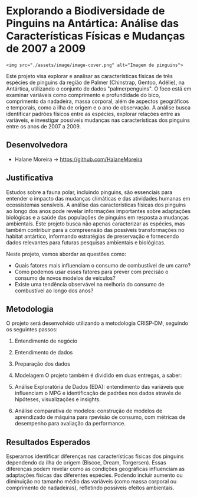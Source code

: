 # Explorando a Biodiversidade de Pinguins na Antártica: Análise das Características Físicas e Mudanças de 2007 a 2009

<p align="center">

    <img src="./assets/image/image-cover.png" alt="Imagem de pinguins">

</p>
        
Este projeto visa explorar e analisar as características físicas de três espécies de pinguins da região de Palmer (Chinstrap, Gentoo, Adélie), na Antártica, utilizando o conjunto de dados "palmerpenguins". O foco está em examinar variáveis como comprimento e profundidade do bico, comprimento da nadadeira, massa corporal, além de aspectos geográficos e temporais, como a ilha de origem e o ano de observação. A análise busca identificar padrões físicos entre as espécies, explorar relações entre as variáveis, e investigar possíveis mudanças nas características dos pinguins entre os anos de 2007 a 2009.


## Desenvolvedora
 - Halane Moreira -> https://github.com/HalaneMoreira
 
## Justificativa
Estudos sobre a fauna polar, incluindo pinguins, são essenciais para entender o impacto das mudanças climáticas e das atividades humanas em ecossistemas sensíveis. A análise das características físicas dos pinguins ao longo dos anos pode revelar informações importantes sobre adaptações biológicas e a saúde das populações de pinguins em resposta a mudanças ambientais. Este projeto busca não apenas caracterizar as espécies, mas também contribuir para a compreensão das possíveis transformações no habitat antártico, informando estratégias de preservação e fornecendo dados relevantes para futuras pesquisas ambientais e biológicas.

Neste projeto, vamos abordar as questões como:

- Quais fatores mais influenciam o consumo de combustível de um carro?
- Como podemos usar esses fatores para prever com precisão o consumo de novos modelos de veículos?
- Existe uma tendência observável na melhoria do consumo de combustível ao longo dos anos?

## Metodologia
O projeto será desenvolvido utilizando a metodologia CRISP-DM, seguindo os seguintes passos:

1. Entendimento de negócio
2. Entendimento de dados
3. Preparação dos dados
4. Modelagem
O projeto também é dividido em duas entregas, a saber:

1. Análise Exploratória de Dados (EDA): entendimento das variáveis que influenciam o MPG e identificação de padrões nos dados através de hipóteses, visualizações e insights.
2. Análise comparativa de modelos: construção de modelos de aprendizado de máquina para rpevisão de consumo, com métricas de desempenho para avaliação da performance.

## Resultados Esperados

Esperamos identificar diferenças nas características físicas dos pinguins dependendo da ilha de origem (Biscoe, Dream, Torgersen). Essas diferenças podem revelar como as condições geográficas influenciam as adaptações físicas das diferentes espécies. Podendo incluir aumento ou diminuição no tamanho médio das variáveis (como massa corporal ou comprimento de nadadeiras), refletindo possíveis efeitos ambientais.

